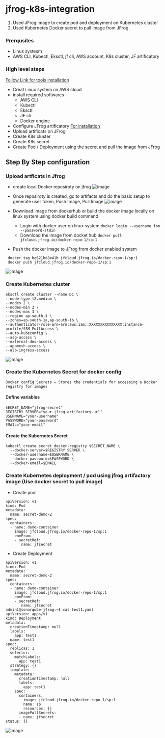 # jfrog-k8s-integration
1. Used JFrog image to create pod and deployment on Kubernetes cluster
2. Used Kubernetes Docker secret to pull image from JFrog

### Prerqusites 
- Linux systesm
- AWS CLI, Kubectl, Eksctl, jf cli, AWS account, K8s cluster, JF artificatory

### High level steps 
[Follow Link for tools installation](https://sunitabachhav2007.hashnode.dev/prometheus-and-grafana-dashboard-on-eks-cluster-using-helm-chart#heading-setup-an-aws-ec2-instance)
- Creat Linux system on AWS cloud
- install required softwares
  - AWS CLI 
  - Kubectl
  - Eksctl
  - JF cli
  - Docker engine
 - Configure JFrog artificatory [For installation](https://jfrog.com/help/r/jfrog-installation-setup-documentation/installing-artifactory)
 - Upload artificats on JFrog
 - Create K8s cluster
 - Create K8s secret
 - Create Pod / Deployment using the secret and pull the image from JFrog

## Step By Step configuration
### Upload artficats in Jfrog
- create local Docker reposiroty on jfrog
  ![image](https://github.com/anand40090/jfrog-k8s-integration/assets/32446706/960dd4f5-786f-4b26-b396-b63fe4df21ec)
- Once reposiroty is created, go to artifacts and do the basic setup to generate user token, Push Image, Pull Image
  ![image](https://github.com/anand40090/jfrog-k8s-integration/assets/32446706/d98ccdc9-0706-4612-b8ea-b7b293ce7e9b)
- Download image from dockerhub or build the docker image locally on linux system using docker build command
  - Login with docker user on linux system ``` docker login --username foo --password-stdin ```
  - Download the image from docket hub ``` docker pull jfcloud.jfrog.io/docker-repo-1/sp:1 ```
      
- Push the docker image to JFrog from docker enabled system
 ```
  docker tag bc621bd8e41b jfcloud.jfrog.io/docker-repo-1/sp:1
  docker push jfcloud.jfrog.io/docker-repo-1/sp:1
  ```
  ![image](https://github.com/anand40090/jfrog-k8s-integration/assets/32446706/2f370b9e-c2a6-43b7-87aa-e6d7ab2185a9)
### Create Kubernetes cluster 
```
eksctl create cluster --name DC \
--node-type t2.medium \
--nodes 2 \
--nodes-min 2 \
--nodes-max 3 \
--region ap-south-1 \
--zones=ap-south-1a,ap-south-1b \
--authenticator-role-arn=arn:aws:iam::XXXXXXXXXXXXXXX:instance-profile/SSM-FullAccess \
--auto-kubeconfig \
--asg-access \
--external-dns-access \
--appmesh-access \
--alb-ingress-access
```
![image](https://github.com/anand40090/jfrog-k8s-integration/assets/32446706/fcb6da78-3b55-4562-8ebe-b5fb012882a5)

### Create the Kubernetes Secret for docker config 
 ``` Docker config Secrets – Stores the credentials for accessing a Docker registry for images ```

#### Define variables
```
SECRET_NAME="jfrog-secret"
REGISTRY_SERVER="your-jfrog-artifactory-url"
USERNAME="your-username"
PASSWORD="your-password"
EMAIL="your-email"
```
#### Create the Kubernetes Secret
```
kubectl create secret docker-registry $SECRET_NAME \
  --docker-server=$REGISTRY_SERVER \
  --docker-username=$USERNAME \
  --docker-password=$PASSWORD \
  --docker-email=$EMAIL
```
### Create Kubernetes deployment / pod using jfrog artifactory image (Use docker secret to pull image)
- Create pod
```
apiVersion: v1
kind: Pod
metadata:
  name: secret-demo-2
spec:
  containers:
  - name: demo-container
    image: jfcloud.jfrog.io/docker-repo-1/sp:1
    envFrom:
    - secretRef:
       name: jfsecret
```
- Create Deployment
```
apiVersion: v1
kind: Pod
metadata:
  name: secret-demo-2
spec:
  containers:
  - name: demo-container
    image: jfcloud.jfrog.io/docker-repo-1/sp:1
    envFrom:
    - secretRef:
       name: jfsecret
admin1@sonarqube-jfrog:~$ cat test1.yaml
apiVersion: apps/v1
kind: Deployment
metadata:
  creationTimestamp: null
  labels:
    app: test1
  name: test1
spec:
  replicas: 1
  selector:
    matchLabels:
      app: test1
  strategy: {}
  template:
    metadata:
      creationTimestamp: null
      labels:
        app: test1
    spec:
      containers:
      - image: jfcloud.jfrog.io/docker-repo-1/sp:1
        name: sp
        resources: {}
      imagePullSecrets:
      - name: jfsecret
status: {}
```
![image](https://github.com/anand40090/jfrog-k8s-integration/assets/32446706/64281155-bdc0-4a0f-a132-7bc39eb0dd65)


    
  
